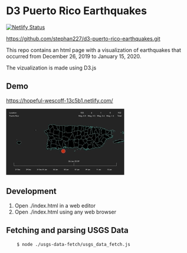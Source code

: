 # D3 Puerto Rico Earthquakes

[![Netlify Status](https://api.netlify.com/api/v1/badges/f77bebac-ea4b-4f10-9742-3194432f9bce/deploy-status)](https://app.netlify.com/sites/hopeful-wescoff-13c5b1/deploys)


https://github.com/stephan227/d3-puerto-rico-earthquakes.git

This repo contains an html page with a visualization of earthquakes that occurred from December 26, 2019 to January 15, 2020.

The vizualization is made using D3.js

## Demo

https://hopeful-wescoff-13c5b1.netlify.com/

![](./static/Demo.gif)


## Development
1) Open ./index.html in a web editor
2) Open ./index.html using any web browser
 
## Fetching and parsing USGS Data
```
    $ node ./usgs-data-fetch/usgs_data_fetch.js
```